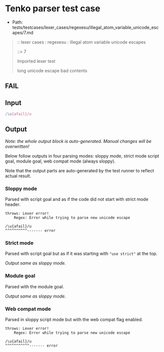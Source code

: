 # Tenko parser test case

- Path: tests/testcases/lexer_cases/regexesu/illegal_atom_variable_unicode_escapes/7.md

> :: lexer cases : regexesu : illegal atom variable unicode escapes
>
> ::> 7
>
> Imported lexer test
>
> long unicode escape bad contents

## FAIL

## Input

`````js
/\u{afail}/u
`````

## Output

_Note: the whole output block is auto-generated. Manual changes will be overwritten!_

Below follow outputs in four parsing modes: sloppy mode, strict mode script goal, module goal, web compat mode (always sloppy).

Note that the output parts are auto-generated by the test runner to reflect actual result.

### Sloppy mode

Parsed with script goal and as if the code did not start with strict mode header.

`````
throws: Lexer error!
    Regex: Error while trying to parse new unicode escape

/\u{afail}/u
^^^^^^^^^^------- error
`````

### Strict mode

Parsed with script goal but as if it was starting with `"use strict"` at the top.

_Output same as sloppy mode._

### Module goal

Parsed with the module goal.

_Output same as sloppy mode._

### Web compat mode

Parsed in sloppy script mode but with the web compat flag enabled.

`````
throws: Lexer error!
    Regex: Error while trying to parse new unicode escape

/\u{afail}/u
^^^^^^^^^^^------- error
`````

